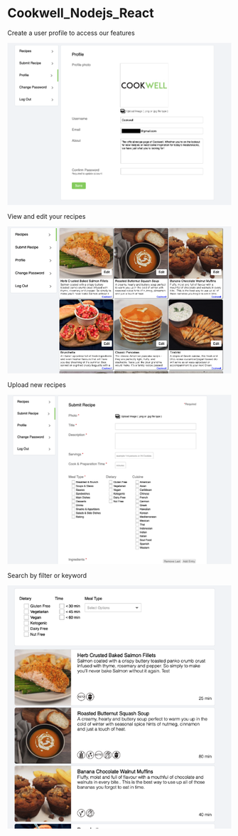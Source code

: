 # Cookwell_Nodejs_React






Create a user profile to access our features
<p align="center">
  <img src="https://github.com/ryamel/Cookwell_Nodejs_React/blob/34308d8909626078aa89a07666af5c419850ee40/profile.png" />
</p>

View and edit your recipes
<p align="center">
  <img src="https://github.com/ryamel/Cookwell_Nodejs_React/blob/af699820a381bc3156a0dd03816e44965c8cbece/recipes.png" />
</p>

Upload new recipes
<p align="center">
  <img src="https://github.com/ryamel/Cookwell_Nodejs_React/blob/e31e3d86014513f0e2a849b6a9a2bd853b608438/upload.png" />
</p>

Search by filter or keyword
<p align="center">
  <img src="https://github.com/ryamel/Cookwell_Nodejs_React/blob/f76c652714ed72bf5e5a7891cc64a80031423b5c/filter.png" />
</p>
